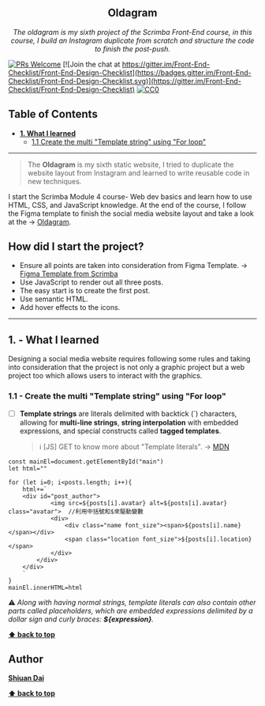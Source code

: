 <h2 align="center">Oldagram</h2>

<p align="center">
  <em> The oldagram is my sixth project of the Scrimba Front-End course, in this course, I build an Instagram duplicate from scratch and structure the code to finish the post-push.</em>
</p>

[![PRs Welcome](https://img.shields.io/badge/PRs-welcome-brightgreen.svg)](http://makeapullrequest.com) [![Join the chat at https://gitter.im/Front-End-Checklist/Front-End-Design-Checklist](https://badges.gitter.im/Front-End-Checklist/Front-End-Design-Checklist.svg)](https://gitter.im/Front-End-Checklist/Front-End-Design-Checklist) [![CC0](https://img.shields.io/badge/license-CC0-green.svg)](https://creativecommons.org/publicdomain/zero/1.0/)

## Table of Contents
* **[1. What I learned](#1---What-I-learned)**
	* [1.1 Create the multi "Template string" using "For loop"](#11---Create-the-multi-"Template-string"-using-"For-loop")


---

> The **Oldagram** is my sixth static website, I tried to duplicate the website layout from Instagram and learned to write reusable code in new techniques.

I start the Scrimba Module 4 course- Web dev basics and learn how to use HTML, CSS, and JavaScript knowledge. At the end of the course, I follow the Figma template to finish the social media website layout and take a look at the → [Oldagram](https://shiuandai.github.io/Oldagram/).

## How did I start the project?

* Ensure all points are taken into consideration from Figma Template. → [Figma Template from Scrimba](https://www.figma.com/file/h0MKma9TTWzGOMQ9Ia6ROW/Oldagram?type=design&node-id=0-1&mode=design&t=bLeKAiMCwMVBGG4B-0)
* Use JavaScript to render out all three posts.
* The easy start is to create the first post.
* Use semantic HTML.
* Add hover effects to the icons.

---

## 1. - What I learned

Designing a social media website requires following some rules and taking into consideration that the project is not only a graphic project but a web project too which allows users to interact with the graphics.

### 1.1 - Create the multi "Template string" using "For loop"

* [ ] **Template strings** are literals delimited with backtick (`) characters, allowing for **multi-line strings**, **string interpolation** with embedded expressions, and special constructs called **tagged templates**.
	> ℹ️ [JS] GET to know more about "Template literals". → [MDN](https://developer.mozilla.org/en-US/docs/Web/JavaScript/Reference/Template_literals)

```JS
const mainEl=document.getElementById("main")
let html=""

for (let i=0; i<posts.length; i++){
    html+=`
    <div id="post_author">
            <img src=${posts[i].avatar} alt=${posts[i].avatar} class="avatar">  //利用中括號和$來驅動變數
            <div>
                <div class="name font_size"><span>${posts[i].name}</span></div>
                <span class="location font_size">${posts[i].location}</span>
            </div>
        </div>
    </div>
    `
}
mainEl.innerHTML=html
```

⚠️ *Along with having normal strings, template literals can also contain other parts called placeholders, which are embedded expressions delimited by a dollar sign and curly braces: **${expression}**.*

**[⬆ back to top](#table-of-contents)**


## Author

**[Shiuan Dai](https://www.linkedin.com/in/shiuandai/)**

**[⬆ back to top](#table-of-contents)**


[6]:	https://guideguide.me/
[7]:	https://www.sketchapp.com/docs/canvas/rulers-guides-grids/
[8]:	https://getbootstrap.com/docs/4.0/layout/grid/
[9]:	http://flexboxgrid.com/
[10]: https://css-tricks.com/dont-overthink-it-grids/
[11]:	https://www.lifewire.com/aco-file-2619477
[16]:	http://bradfrost.com/blog/post/atomic-web-design/
[22]:	https://js.libhunt.com/
[23]:	https://bestof.js.org/
[28]:	https://gitter.im/Front-End-Checklist/Front-End-Design-Checklist

